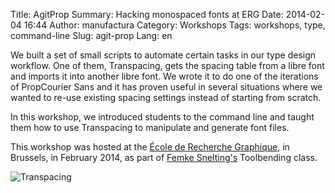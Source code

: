 Title: AgitProp
Summary: Hacking monospaced fonts at ERG
Date: 2014-02-04 16:44
Author: manufactura
Category: Workshops
Tags: workshops, type, command-line
Slug: agit-prop
Lang: en

We built a set of small scripts to automate certain tasks in our type design workflow. One of them, Transpacing, gets the spacing table from a libre font and imports it into another libre font. We wrote it to do one of the iterations of PropCourier Sans and it has proven useful in several situations where we wanted to re-use existing spacing settings instead of starting from scratch.

In this workshop, we introduced students to the command line and taught them how to use Transpacing to manipulate and generate font files.

This workshop was hosted at the [École de Recherche Graphique](http://www.erg.be), in Brussels, in February 2014, as part of [Femke Snelting's](http://snelting.domainepublic.net/) Toolbending class.

![Transpacing](http://media.manufacturaindependente.org/transpacing.png)
